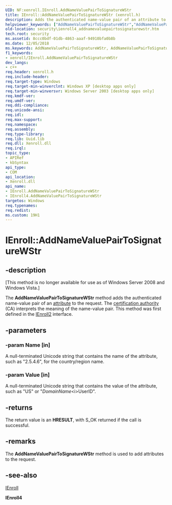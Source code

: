 ```yaml
---
UID: NF:xenroll.IEnroll.AddNameValuePairToSignatureWStr
title: IEnroll::AddNameValuePairToSignatureWStr (xenroll.h)
description: Adds the authenticated name-value pair of an attribute to the request. The certification authority (CA) interprets the meaning of the name-value pair.
helpviewer_keywords: ["AddNameValuePairToSignatureWStr","AddNameValuePairToSignatureWStr method [Security]","AddNameValuePairToSignatureWStr method [Security]","IEnroll interface","AddNameValuePairToSignatureWStr method [Security]","IEnroll4 interface","IEnroll interface [Security]","AddNameValuePairToSignatureWStr method","IEnroll.AddNameValuePairToSignatureWStr","IEnroll4 interface [Security]","AddNameValuePairToSignatureWStr method","IEnroll4::AddNameValuePairToSignatureWStr","IEnroll::AddNameValuePairToSignatureWStr","security.ienroll4_addnamevaluepairtosignaturewstr","xenroll/IEnroll4::AddNameValuePairToSignatureWStr","xenroll/IEnroll::AddNameValuePairToSignatureWStr"]
old-location: security\ienroll4_addnamevaluepairtosignaturewstr.htm
tech.root: security
ms.assetid: 8ccc0bdf-01db-4863-aaaf-94910bfa0b8b
ms.date: 12/05/2018
ms.keywords: AddNameValuePairToSignatureWStr, AddNameValuePairToSignatureWStr method [Security], AddNameValuePairToSignatureWStr method [Security],IEnroll interface, AddNameValuePairToSignatureWStr method [Security],IEnroll4 interface, IEnroll interface [Security],AddNameValuePairToSignatureWStr method, IEnroll.AddNameValuePairToSignatureWStr, IEnroll4 interface [Security],AddNameValuePairToSignatureWStr method, IEnroll4::AddNameValuePairToSignatureWStr, IEnroll::AddNameValuePairToSignatureWStr, security.ienroll4_addnamevaluepairtosignaturewstr, xenroll/IEnroll4::AddNameValuePairToSignatureWStr, xenroll/IEnroll::AddNameValuePairToSignatureWStr
f1_keywords:
- xenroll/IEnroll.AddNameValuePairToSignatureWStr
dev_langs:
- c++
req.header: xenroll.h
req.include-header: 
req.target-type: Windows
req.target-min-winverclnt: Windows XP [desktop apps only]
req.target-min-winversvr: Windows Server 2003 [desktop apps only]
req.kmdf-ver: 
req.umdf-ver: 
req.ddi-compliance: 
req.unicode-ansi: 
req.idl: 
req.max-support: 
req.namespace: 
req.assembly: 
req.type-library: 
req.lib: Uuid.lib
req.dll: Xenroll.dll
req.irql: 
topic_type:
- APIRef
- kbSyntax
api_type:
- COM
api_location:
- Xenroll.dll
api_name:
- IEnroll.AddNameValuePairToSignatureWStr
- IEnroll4.AddNameValuePairToSignatureWStr
targetos: Windows
req.typenames: 
req.redist: 
ms.custom: 19H1
---
```


# IEnroll::AddNameValuePairToSignatureWStr


## -description


<p class="CCE_Message">[This method is no longer available for use as of Windows Server 2008 and Windows Vista.]

The <b>AddNameValuePairToSignatureWStr</b> method adds the authenticated name-value pair of an <a href="https://docs.microsoft.com/windows/desktop/SecGloss/a-gly">attribute</a> to the request. The <a href="https://docs.microsoft.com/windows/desktop/SecGloss/c-gly">certification authority</a> (CA) interprets the meaning of the name-value pair.
		 This method was first defined in the <a href="https://docs.microsoft.com/windows/desktop/api/xenroll/nn-xenroll-ienroll2">IEnroll2</a> interface.


## -parameters




### -param Name [in]

A null-terminated Unicode string that contains the name of the attribute, such as "2.5.4.6", for the country/region name.


### -param Value [in]

 A null-terminated Unicode string that contains the value of the attribute, such as "US" or "<i>DomainName</i>\<i>UserID</i>".


## -returns



The return value is an <b>HRESULT</b>, with S_OK returned if the call is successful.




## -remarks



The <b>AddNameValuePairToSignatureWStr</b> method is used  to add attributes to the request.




## -see-also




<a href="https://docs.microsoft.com/windows/desktop/api/xenroll/nn-xenroll-ienroll4">IEnroll</a>



<b>IEnroll4</b>
 

 

